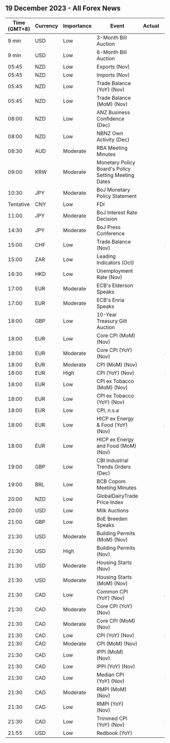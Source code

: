 ## 19 December 2023 - All Forex News

| Time (GMT+8) | Currency | Importance | Event | Actual | Forecast | Previous |
|------|----------|------------|-------|--------|----------|----------|
| 9 min | USD | Low | 3-Month Bill Auction |  |  | 5.260% |
| 9 min | USD | Low | 6-Month Bill Auction |  |  | 5.190% |
| 05:45 | NZD | Low | Exports (Nov) |  |  | 5.40B |
| 05:45 | NZD | Low | Imports (Nov) |  |  | 7.11B |
| 05:45 | NZD | Low | Trade Balance (YoY) (Nov) |  |  | -14,810M |
| 05:45 | NZD | Low | Trade Balance (MoM) (Nov) |  | -1,200M | -1,709M |
| 08:00 | NZD | Low | ANZ Business Confidence (Dec) |  |  | 30.8 |
| 08:00 | NZD | Low | NBNZ Own Activity (Dec) |  |  | 26.3% |
| 08:30 | AUD | Moderate | RBA Meeting Minutes |  |  |  |
| 09:00 | KRW | Moderate | Monetary Policy Board's Policy Setting Meeting Dates |  |  |  |
| 10:30 | JPY | Moderate | BoJ Monetary Policy Statement |  |  |  |
| Tentative | CNY | Low | FDI |  |  | -9.40% |
| 11:00 | JPY | Moderate | BoJ Interest Rate Decision |  | -0.10% | -0.10% |
| 14:30 | JPY | Moderate | BoJ Press Conference |  |  |  |
| 15:00 | CHF | Low | Trade Balance (Nov) |  | 3.500B | 4.600B |
| 15:00 | ZAR | Low | Leading Indicators (Oct) |  |  | 111.60% |
| 16:30 | HKD | Low | Unemployment Rate (Nov) |  |  | 2.9% |
| 17:00 | EUR | Moderate | ECB's Elderson Speaks |  |  |  |
| 17:00 | EUR | Moderate | ECB's Enria Speaks |  |  |  |
| 18:00 | GBP | Low | 10-Year Treasury Gilt Auction |  |  | 4.091% |
| 18:00 | EUR | Low | Core CPI (MoM) (Nov) |  | -0.6% | 0.2% |
| 18:00 | EUR | Moderate | Core CPI (YoY) (Nov) |  | 3.6% | 4.2% |
| 18:00 | EUR | Moderate | CPI (MoM) (Nov) |  | -0.5% | 0.1% |
| 18:00 | EUR | High | CPI (YoY) (Nov) |  | 2.4% | 2.9% |
| 18:00 | EUR | Low | CPI ex Tobacco (MoM) (Nov) |  |  | 0.1% |
| 18:00 | EUR | Low | CPI ex Tobacco (YoY) (Nov) |  |  | 2.8% |
| 18:00 | EUR | Low | CPI, n.s.a |  | 123.86 | 124.54 |
| 18:00 | EUR | Low | HICP ex Energy & Food (YoY) (Nov) |  | 4.2% | 5.0% |
| 18:00 | EUR | Low | HICP ex Energy and Food (MoM) (Nov) |  | -0.4% | 0.2% |
| 19:00 | GBP | Low | CBI Industrial Trends Orders (Dec) |  |  | -35 |
| 19:00 | BRL | Low | BCB Copom Meeting Minutes |  |  |  |
| 20:00 | NZD | Low | GlobalDairyTrade Price Index |  |  | 1.6% |
| 20:00 | USD | Low | Milk Auctions |  |  | 3,323.0 |
| 21:00 | GBP | Low | BoE Breeden Speaks |  |  |  |
| 21:30 | USD | Moderate | Building Permits (MoM) (Nov) |  |  | 1.8% |
| 21:30 | USD | High | Building Permits (Nov) |  | 1.470M | 1.498M |
| 21:30 | USD | Moderate | Housing Starts (Nov) |  | 1.360M | 1.372M |
| 21:30 | USD | Moderate | Housing Starts (MoM) (Nov) |  |  | 1.9% |
| 21:30 | CAD | Low | Common CPI (YoY) (Nov) |  | 4.0% | 4.2% |
| 21:30 | CAD | Moderate | Core CPI (YoY) (Nov) |  |  | 2.7% |
| 21:30 | CAD | Moderate | Core CPI (MoM) (Nov) |  |  | 0.3% |
| 21:30 | CAD | Low | CPI (YoY) (Nov) |  | 2.9% | 3.1% |
| 21:30 | CAD | Moderate | CPI (MoM) (Nov) |  | -0.2% | 0.1% |
| 21:30 | CAD | Low | IPPI (MoM) (Nov) |  | -0.8% | -1.0% |
| 21:30 | CAD | Low | IPPI (YoY) (Nov) |  |  | -2.7% |
| 21:30 | CAD | Low | Median CPI (YoY) (Nov) |  | 3.3% | 3.6% |
| 21:30 | CAD | Moderate | RMPI (MoM) (Nov) |  | -3.5% | -2.5% |
| 21:30 | CAD | Low | RMPI (YoY) (Nov) |  |  | -0.8% |
| 21:30 | CAD | Low | Trimmed CPI (YoY) (Nov) |  | 3.3% | 3.5% |
| 21:55 | USD | Low | Redbook (YoY) |  |  | 3.4% |
